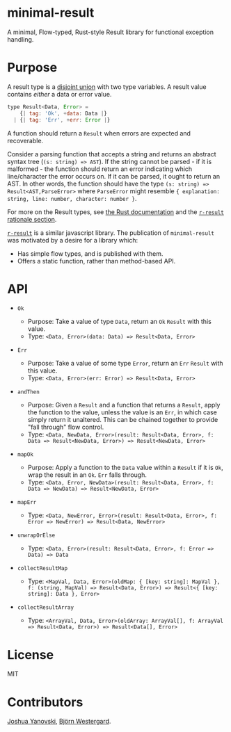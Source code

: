 # minimal-result

A minimal, Flow-typed, Rust-style Result library for functional exception handling.

# Purpose

A result type is a [disjoint union](https://flow.org/en/docs/types/unions/) with two type variables. A result value contains _either_ a data or error value.

```js
type Result<Data, Error> =
    {| tag: 'Ok', +data: Data |}
  | {| tag: 'Err', +err: Error |}
```

A function should return a `Result` when errors are expected and recoverable.

Consider a parsing function that accepts a string and returns an abstract syntax tree (`(s: string) => AST`). If the string cannot be parsed - if it is malformed - the function should return an error indicating which line/character the error occurs on. If it can be parsed, it ought to return an AST. In other words, the function should have the type `(s: string) => Result<AST,ParseError>` where `ParseError` might resemble `{ explanation: string, line: number, character: number }`.

For more on the Result types, see [the Rust documentation](https://doc.rust-lang.org/std/result/) and the [`r-result` rationale section](https://github.com/Havvy/result#rationale-and-rant-on-error-handling).

[`r-result`](https://github.com/Havvy/result) is a similar javascript library. The publication of `minimal-result` was motivated by a desire for a library which:

- Has simple flow types, and is published with them.
- Offers a static function, rather than method-based API.

# API

- `Ok`
  - Purpose: Take a value of type `Data`, return an `Ok` `Result` with this value.
  - Type: `<Data, Error>(data: Data) => Result<Data, Error>`
- `Err`
  - Purpose: Take a value of some type `Error`, return an `Err` `Result` with this value.
  - Type: `<Data, Error>(err: Error) => Result<Data, Error>`
- `andThen`
  - Purpose: Given a `Result` and a function that returns a `Result`, apply the function to the value, unless the value is an `Err`, in which case simply return it unaltered. This can be chained together to provide "fall through" flow control.
  - Type: `<Data, NewData, Error>(result: Result<Data, Error>, f: Data => Result<NewData, Error>) => Result<NewData, Error>`

- `mapOk`
  - Purpose: Apply a function to the `Data` value within a `Result` if it is `Ok`, wrap the result in an `Ok`. `Err` falls through.
  - Type: `<Data, Error, NewData>(result: Result<Data, Error>, f: Data => NewData) => Result<NewData, Error>`
- `mapErr`
  - Type: `<Data, NewError, Error>(result: Result<Data, Error>, f: Error => NewError) => Result<Data, NewError>`
- `unwrapOrElse`
  - Type: `<Data, Error>(result: Result<Data, Error>, f: Error => Data) => Data`
- `collectResultMap`
  - Type: `<MapVal, Data, Error>(oldMap: { [key: string]: MapVal }, f: (string, MapVal) => Result<Data, Error>) => Result<{ [key: string]: Data }, Error>`
- `collectResultArray`
  - Type: `<ArrayVal, Data, Error>(oldArray: ArrayVal[], f: ArrayVal => Result<Data, Error>) => Result<Data[], Error>`


# License

MIT

# Contributors

[Joshua Yanovski](https://github.com/pythonesque), [Björn Westergard](https://github.com/bwestergard).
